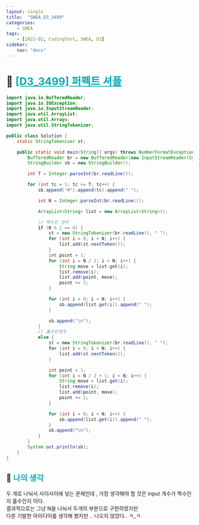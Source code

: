 ```yaml
---
layout: single
title:  "SWEA_D3_3499"
categories: 
    - SWEA
tags: 
    - [2022-02, CodingTest, SWEA, D3]
sidebar:
    nav: "docs"
---
```


# 📁 <b><a style="color:#00adb5" href="https://swexpertacademy.com/main/code/problem/problemDetail.do?contestProbId=AWGsRbk6AQIDFAVW" target=_blank>[D3_3499] 퍼펙트 셔플</a></b>

```java
import java.io.BufferedReader;
import java.io.IOException;
import java.io.InputStreamReader;
import java.util.ArrayList;
import java.util.Arrays;
import java.util.StringTokenizer;

public class Solution {
	static StringTokenizer st;

	public static void main(String[] args) throws NumberFormatException, IOException {
		BufferedReader br = new BufferedReader(new InputStreamReader(System.in));
		StringBuilder sb = new StringBuilder();

		int T = Integer.parseInt(br.readLine());

		for (int tc = 1; tc <= T; tc++) {
			sb.append("#").append(tc).append(" ");

			int N = Integer.parseInt(br.readLine());

			ArrayList<String> list = new ArrayList<String>();

			// 짝수인 경우
			if (N % 2 == 0) {
				st = new StringTokenizer(br.readLine(), " ");
				for (int i = 0; i < N; i++) {
					list.add(st.nextToken());
				}
				int point = 1;
				for (int i = N / 2; i < N; i++) {
					String move = list.get(i);
					list.remove(i);
					list.add(point, move);
					point += 2;
				}

				for (int i = 0; i < N; i++) {
					sb.append(list.get(i)).append(" ");
				}

				sb.append("\n");
			}
			// 홀수인경우
			else {
				st = new StringTokenizer(br.readLine(), " ");
				for (int i = 0; i < N; i++) {
					list.add(st.nextToken());
				}

				int point = 1;
				for (int i = N / 2 + 1; i < N; i++) {
					String move = list.get(i);
					list.remove(i);
					list.add(point, move);
					point += 2;
				}

				for (int i = 0; i < N; i++) {
					sb.append(list.get(i)).append(" ");
				}
				sb.append("\n");
			}
		}
		System.out.println(sb);
	}
}
```


## 🤔 <b><a style="color:#00adb5">나의 생각</a></b>
두 개로 나눠서 사이사이에 넣는 문제인데 , 가장 생각해야 할 것은 input 개수가 짝수인지 홀수인지 이다.<br>
결과적으로는 그냥 N을 나눠서 두개의 부분으로 구현하였지만 <br>
다른 기발한 아이디어를 생각해 봤지만 .. 나오지 않았다.. ㅋ_ㅋ
